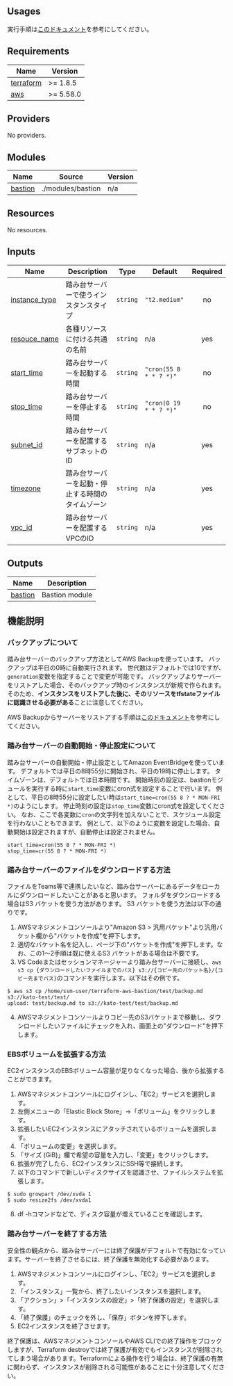 ## Usages
実行手順は[このドキュメント](https://github.com/cnc4e/terraform-aws-bastion/blob/main/docs/usage.md)を参考にしてください。

## Requirements

| Name | Version |
|------|---------|
| <a name="requirement_terraform"></a> [terraform](#requirement\_terraform) | >= 1.8.5 |
| <a name="requirement_aws"></a> [aws](#requirement\_aws) | >= 5.58.0 |

## Providers

No providers.

## Modules

| Name | Source | Version |
|------|--------|---------|
| <a name="module_bastion"></a> [bastion](#module\_bastion) | ./modules/bastion | n/a |

## Resources

No resources.

## Inputs

| Name | Description | Type | Default | Required |
|------|-------------|------|---------|:--------:|
| <a name="input_instance_type"></a> [instance\_type](#input\_instance\_type) | 踏み台サーバーで使うインスタンスタイプ | `string` | `"t2.medium"` | no |
| <a name="input_resouce_name"></a> [resouce\_name](#input\_resouce\_name) | 各種リソースに付ける共通の名前 | `string` | n/a | yes |
| <a name="input_start_time"></a> [start\_time](#input\_start\_time) | 踏み台サーバーを起動する時間 | `string` | `"cron(55 8 * * ? *)"` | no |
| <a name="input_stop_time"></a> [stop\_time](#input\_stop\_time) | 踏み台サーバーを停止する時間 | `string` | `"cron(0 19 * * ? *)"` | no |
| <a name="input_subnet_id"></a> [subnet\_id](#input\_subnet\_id) | 踏み台サーバーを配置するサブネットのID | `string` | n/a | yes |
| <a name="input_timezone"></a> [timezone](#input\_timezone) | 踏み台サーバーを起動・停止する時間のタイムゾーン | `string` | n/a | yes |
| <a name="input_vpc_id"></a> [vpc\_id](#input\_vpc\_id) | 踏み台サーバーを配置するVPCのID | `string` | n/a | yes |

## Outputs

| Name | Description |
|------|-------------|
| <a name="output_bastion"></a> [bastion](#output\_bastion) | Bastion module |

## 機能説明

### バックアップについて
踏み台サーバーのバックアップ方法としてAWS Backupを使っています。
バックアップは平日の0時に自動実行されます。
世代数はデフォルトでは10ですが、`generation`変数を指定することで変更が可能です。
バックアップよりサーバーをリストアした場合、そのバックアップ時のインスタンスが新規で作られます。
そのため、**インスタンスをリストアした後に、そのリソースをtfstateファイルに認識させる必要がある**ことに注意してください。

AWS Backupからサーバーをリストアする手順は[このドキュメント](https://github.com/cnc4e/terraform-aws-bastion/blob/main/docs/backup.md)を参考にしてください。

### 踏み台サーバーの自動開始・停止設定について
踏み台サーバーの自動開始・停止設定としてAmazon EventBridgeを使っています。
デフォルトでは平日の8時55分に開始され、平日の19時に停止します。
タイムゾーンは、デフォルトでは日本時間です。
開始時刻の設定は、bastionモジュールを実行する時に`start_time`変数にcron式を設定することで行います。
例として、平日の8時55分に設定したい時は`start_time=cron(55 8 ? * MON-FRI *)`のようにします。
停止時刻の設定は`stop_time`変数にcron式を設定してください。
なお、ここで各変数に`cron`の文字列を加えないことで、スケジュール設定を行わないこともできます。
例として、以下のように変数を設定した場合、自動開始は設定されますが、自動停止は設定されません。
```
start_time=cron(55 8 ? * MON-FRI *)
stop_time=cr(55 8 ? * MON-FRI *)
```

### 踏み台サーバーのファイルをダウンロードする方法
ファイルをTeams等で連携したいなど、踏み台サーバーにあるデータをローカルにダウンロードしたいことがあると思います。
フォルダをダウンロードする場合はS3 バケットを使う方法があります。
S3 バケットを使う方法は以下の通りです。
1. AWSマネジメントコンソールより"Amazon S3 > 汎用バケット"より汎用バケット欄から"バケットを作成"を押下します。
2. 適切なバケット名を記入し、ページ下の"バケットを作成"を押下します。なお、この1～2手順は既に使えるS3 バケットがある場合は不要です。
3. VS Codeまたはセッションマネージャーより踏み台サーバーに接続し、`aws s3 cp {ダウンロードしたいファイルまでのパス} s3://{コピー先のバケット名}/{コピー先までパス}`のコマンドを実行します。以下はその例です。
```
$ aws s3 cp /home/ssm-user/terraform-aws-bastion/test/backup.md s3://kato-test/test/
upload: test/backup.md to s3://kato-test/test/backup.md      
```
4. AWSマネジメントコンソールよりコピー先のS3バケットまで移動し、ダウンロードしたいファイルにチェックを入れ、画面上の"ダウンロード"を押下します。

### EBSボリュームを拡張する方法
EC2インスタンスのEBSボリューム容量が足りなくなった場合、後から拡張することができます。
1. AWSマネジメントコンソールにログインし、「EC2」サービスを選択します。
2. 左側メニューの「Elastic Block Store」→「ボリューム」をクリックします。
3. 拡張したいEC2インスタンスにアタッチされているボリュームを選択します。
4. 「ボリュームの変更」を選択します。
5. 「サイズ (GiB)」欄で希望の容量を入力し、「変更」をクリックします。
6. 拡張が完了したら、EC2インスタンスにSSH等で接続します。
7. 以下のコマンドで新しいディスクサイズを認識させ、ファイルシステムを拡張します。
```
$ sudo growpart /dev/xvda 1
$ sudo resize2fs /dev/xvda1    
```
8. df -hコマンドなどで、ディスク容量が増えていることを確認します。

### 踏み台サーバーを終了する方法
安全性の観点から、踏み台サーバーには終了保護がデフォルトで有効になっています。サーバーを終了させるには、終了保護を無効化する必要があります。
1. AWSマネジメントコンソールにログインし、「EC2」サービスを選択します。
2. 「インスタンス」一覧から、終了したいインスタンスを選択します。
3. 「アクション」>「インスタンスの設定」>「終了保護の設定」を選択します。
4. 「終了保護」のチェックを外し、「保存」ボタンを押下します。
5. EC2インスタンスを終了させます。

終了保護は、AWSマネジメントコンソールやAWS CLIでの終了操作をブロックしますが、Terraform destroyでは終了保護が有効でもインスタンスが削除されてしまう場合があります。Terraformによる操作を行う場合は、終了保護の有無に関わらず、インスタンスが削除される可能性があることに十分注意してください。